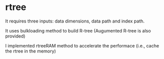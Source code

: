 # rtree
It requires three inputs: data dimensions, data path and index path. 

It uses bulkloading method to build R-tree (Augumented R-tree is also provided)

I implemented rtreeRAM method to accelerate the performace (i.e., cache the rtree in the memory)
